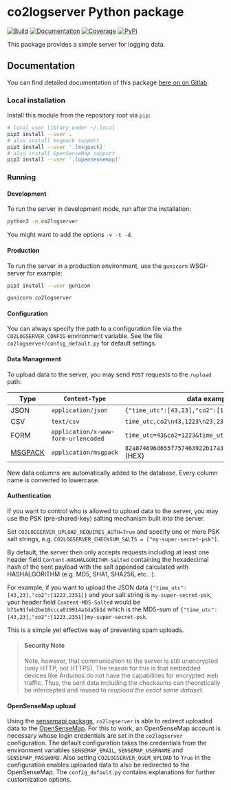 co2logserver Python package
===========================

[![Build](https://gitlab.com/nobodyinperson/python3-co2logserver/badges/master/build.svg)](https://gitlab.com/nobodyinperson/python3-co2logserver/commits/master)
[![Documentation](https://img.shields.io/badge/docs-sphinx-brightgreen.svg)](https://nobodyinperson.gitlab.io/python3-co2logserver/)
[![Coverage](https://gitlab.com/nobodyinperson/python3-co2logserver/badges/master/coverage.svg)](https://nobodyinperson.gitlab.io/python3-co2logserver/coverage-report)
[![PyPi](https://badge.fury.io/py/co2logserver.svg)](https://badge.fury.io/py/co2logserver)

This package provides a simple server for logging data.

Documentation
-------------

You can find detailed documentation of this package [here on on
Gitlab](https://nobodyinperson.gitlab.io/python3-co2logserver/).

### Local installation

Install this module from the repository root via `pip`:

```bash
# local user library under ~/.local
pip3 install --user .
# also install msgpack support
pip3 install --user '.[msgpack]'
# also install OpenSenseMap support
pip3 install --user '.[opensensemap]'
```

### Running

#### Development

To run the server in development mode, run after the installation:

```bash
python3 -m co2logserver
```

You might want to add the options `-v -t -d`.

#### Production

To run the server in a production environment, use the `gunicorn`
WSGI-server for example:

```bash
pip3 install --user gunicon
```

```bash
gunicorn co2logserver
```

#### Configuration

You can always specify the path to a configuration file via the
`CO2LOGSERVER_CONFIG` environment variable. See the file
`co2logserver/config_default.py` for default settings.

#### Data Management

To upload data to the server, you may send `POST` requests to the
`/upload` path:

| Type                           | ``Content-Type``                      | data example                                               |
|--------------------------------|---------------------------------------|------------------------------------------------------------|
| JSON                           | ``application/json``                  | ``{"time_utc":[43,23],"co2":[1223,2351]}``                 |
| CSV                            | ``text/csv``                          | ``time_utc,co2\n43,1223\n23,2351``                         |
| FORM                           | ``application/x-www-form-urlencoded`` | ``time_utc=43&co2=1223&time_utc=23&co2=2351``              |
| [MSGPACK](https://msgpack.org) | ``application/msgpack``               | ``82a874696d655f757463922b17a3636f3292cd04c7cd092f`` (HEX) |


New data columns are automatically added to the database. Every column
name is converted to lowercase.

#### Authentication

If you want to control who is allowed to upload data to the server, you
may use the PSK (pre-shared-key) salting mechanism built into the
server.

Set `CO2LOGSERVER_UPLOAD_REQUIRES_AUTH=True` and specify one or more PSK salt
strings, e.g.  `CO2LOGSERVER_CHECKSUM_SALTS = ["my-super-secret-psk"]`.

By default, the server then only accepts requests including at least one header
field `Content-HASHALGORITHM-Salted` containing the hexadecimal hash of the
sent payload with the salt appended calculated with HASHALGORITHM (e.g. MD5,
SHA1, SHA256, etc...).

For example, if you want to upload the JSON data
`{"time_utc":[43,23],"co2":[1223,2351]}` and your salt string is
`my-super-secret-psk`, your header field `Content-MD5-Salted` would be
`b71e91feb2be18ccca019914a1da5b1d` which is the MD5-sum of
`{"time_utc":[43,23],"co2":[1223,2351]}my-super-secret-psk`.

This is a simple yet effective way of preventing spam uploads.

> #### Security Note
>
> Note, however, that communication to the server is still unencrypted (only
> HTTP, not HTTPS). The reason for this is that embedded devices like Arduinos
> do not have the capabilities for encrypted web traffic. Thus, the sent data
> including the checksums can theoretically be intercepted and reused to
> *reupload the exact same dataset*.

#### OpenSenseMap upload

Using the [sensemapi package](https://pypi.org/project/sensemapi/),
`co2logserver` is able to redirect uploaded data to the
[OpenSenseMap](https://opensensemap.org). For this to work, an OpenSenseMap
account is necessary whose login credentials are set in the `co2logserver`
configuration. The default configuration takes the credentials from the
environment variables `SENSEMAP_EMAIL`, `SENSEMAP_USERNAME` and
`SENSEMAP_PASSWORD`. Also setting `CO2LOGSERVER_OSEM_UPLOAD` to `True` in the
configuration enables uploaded data to also be redirected to the OpenSenseMap.
The `config_default.py` contains explanations for further customization
options.

